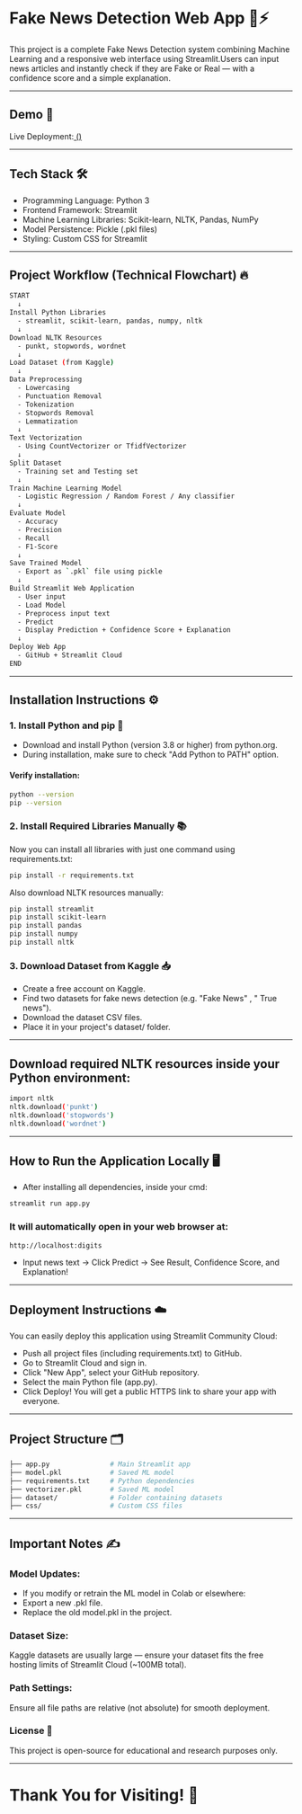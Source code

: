 # Fake News Detection Web App 📰⚡
This project is a complete Fake News Detection system combining Machine Learning and a responsive web interface using Streamlit.Users can input news articles and instantly check if they are Fake or Real — with a confidence score and a simple explanation.

---

## Demo 🚀
Live Deployment:[ ()]()

---

## Tech Stack 🛠️
- Programming Language: Python 3
- Frontend Framework: Streamlit
- Machine Learning Libraries: Scikit-learn, NLTK, Pandas, NumPy
- Model Persistence: Pickle (.pkl files)
- Styling: Custom CSS for Streamlit

---

## Project Workflow (Technical Flowchart) 🔥
```bash
START
  ↓
Install Python Libraries
  - streamlit, scikit-learn, pandas, numpy, nltk
  ↓
Download NLTK Resources
  - punkt, stopwords, wordnet
  ↓
Load Dataset (from Kaggle)
  ↓
Data Preprocessing
  - Lowercasing
  - Punctuation Removal
  - Tokenization
  - Stopwords Removal
  - Lemmatization
  ↓
Text Vectorization
  - Using CountVectorizer or TfidfVectorizer
  ↓
Split Dataset
  - Training set and Testing set
  ↓
Train Machine Learning Model
  - Logistic Regression / Random Forest / Any classifier
  ↓
Evaluate Model
  - Accuracy
  - Precision
  - Recall
  - F1-Score
  ↓
Save Trained Model
  - Export as `.pkl` file using pickle
  ↓
Build Streamlit Web Application
  - User input
  - Load Model
  - Preprocess input text
  - Predict
  - Display Prediction + Confidence Score + Explanation
  ↓
Deploy Web App
  - GitHub + Streamlit Cloud
END
```

---

## Installation Instructions ⚙️
### 1. Install Python and pip 🐍
- Download and install Python (version 3.8 or higher) from python.org.
- During installation, make sure to check "Add Python to PATH" option.
#### Verify installation:
```bash
python --version
pip --version
```

### 2. Install Required Libraries Manually 📚
Now you can install all libraries with just one command using requirements.txt:
```bash
pip install -r requirements.txt
```
Also download NLTK resources manually:
```bash
pip install streamlit
pip install scikit-learn
pip install pandas
pip install numpy
pip install nltk
```

### 3. Download Dataset from Kaggle 📥
- Create a free account on Kaggle.
- Find two datasets for fake news detection (e.g. "Fake News" , " True news").
- Download the dataset CSV files.
- Place it in your project's dataset/ folder.

---

## Download required NLTK resources inside your Python environment:
```bash
import nltk
nltk.download('punkt')
nltk.download('stopwords')
nltk.download('wordnet')
```

---

## How to Run the Application Locally 🖥️
- After installing all dependencies, inside your cmd:
```bash
streamlit run app.py
```
### It will automatically open in your web browser at:
```bash
http://localhost:digits
```
- Input news text → Click Predict → See Result, Confidence Score, and Explanation!

---

## Deployment Instructions ☁️
You can easily deploy this application using Streamlit Community Cloud:
- Push all project files (including requirements.txt) to GitHub.
- Go to Streamlit Cloud and sign in.
- Click "New App", select your GitHub repository.
- Select the main Python file (app.py).
- Click Deploy!
You will get a public HTTPS link to share your app with everyone.

---

## Project Structure 🗂️
```bash
├── app.py               # Main Streamlit app
├── model.pkl            # Saved ML model
├── requirements.txt     # Python dependencies
├── vectorizer.pkl       # Saved ML model
├── dataset/             # Folder containing datasets
├── css/                 # Custom CSS files
```

---

## Important Notes ✍️
### Model Updates:
- If you modify or retrain the ML model in Colab or elsewhere:
- Export a new .pkl file.
- Replace the old model.pkl in the project.

### Dataset Size:
Kaggle datasets are usually large — ensure your dataset fits the free hosting limits of Streamlit Cloud (~100MB total).

### Path Settings:
Ensure all file paths are relative (not absolute) for smooth deployment.

### License 📄
This project is open-source for educational and research purposes only.

---

# Thank You for Visiting! 🙌
